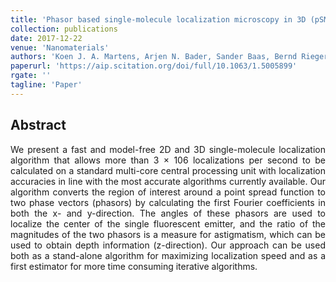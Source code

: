 ```yaml
---
title: 'Phasor based single-molecule localization microscopy in 3D (pSMLM-3D): An algorithm for MHz localization rates using standard CPUs'
collection: publications
date: 2017-12-22
venue: 'Nanomaterials'
authors: 'Koen J. A. Martens, Arjen N. Bader, Sander Baas, Bernd Rieger, and  Johannes Hohlbein'
paperurl: 'https://aip.scitation.org/doi/full/10.1063/1.5005899'
rgate: ''
tagline: 'Paper'
---
```


<h2> Abstract </h2>
<p align= "justify">
We present a fast and model-free 2D and 3D single-molecule localization algorithm that allows more than 3 × 106 localizations per second to be calculated on a standard multi-core central processing unit with localization accuracies in line with the most accurate algorithms currently available. Our algorithm converts the region of interest around a point spread function to two phase vectors (phasors) by calculating the first Fourier coefficients in both the x- and y-direction. The angles of these phasors are used to localize the center of the single fluorescent emitter, and the ratio of the magnitudes of the two phasors is a measure for astigmatism, which can be used to obtain depth information (z-direction). Our approach can be used both as a stand-alone algorithm for maximizing localization speed and as a first estimator for more time consuming iterative algorithms.
